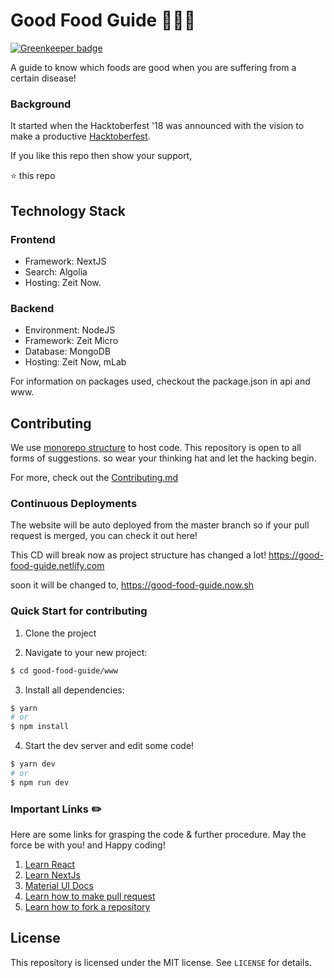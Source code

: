 # Good Food Guide :tada::tada::smile:

[![Greenkeeper badge](https://badges.greenkeeper.io/drex44/good-food-guide.svg)](https://greenkeeper.io/)

A guide to know which foods are good when you are suffering from a certain disease!

### Background

It started when the Hacktoberfest '18 was announced with the vision to make a productive [Hacktoberfest](https://hacktoberfest.digitalocean.com/).

If you like this repo then show your support,

:star: this repo

## Technology Stack

### Frontend

- Framework: NextJS
- Search: Algolia
- Hosting: Zeit Now.

### Backend

- Environment: NodeJS
- Framework: Zeit Micro
- Database: MongoDB
- Hosting: Zeit Now, mLab

For information on packages used, checkout the package.json in api and www.

## Contributing

We use [monorepo structure](https://trunkbaseddevelopment.com/monorepos/) to host code. This repository is open to all forms of suggestions. so wear your thinking hat and let the hacking begin.

For more, check out the [Contributing.md](https://github.com/drex44/good-food-guide/blob/master/CONTRIBUTING.md)

### Continuous Deployments

The website will be auto deployed from the master branch so if your pull request is merged, you can check it out here!

This CD will break now as project structure has changed a lot!
https://good-food-guide.netlify.com

soon it will be changed to,
https://good-food-guide.now.sh

### Quick Start for contributing

1.  Clone the project

2.  Navigate to your new project:

```bash
$ cd good-food-guide/www
```

3.  Install all dependencies:

```bash
$ yarn
# or
$ npm install
```

4.  Start the dev server and edit some code!

```bash
$ yarn dev
# or
$ npm run dev
```

### Important Links :pencil2:

Here are some links for grasping the code & further procedure. May the force be with you! and Happy coding!

1. [Learn React](https://reactjs.org/docs/hello-world.html)
2. [Learn NextJs](https://nextjs.org/learn)
3. [Material UI Docs](http://material-ui.com)
4. [Learn how to make pull request](https://help.github.com/articles/creating-a-pull-request/)
5. [Learn how to fork a repository](https://help.github.com/articles/fork-a-repo/)

## License

This repository is licensed under the MIT license. See `LICENSE` for
details.
